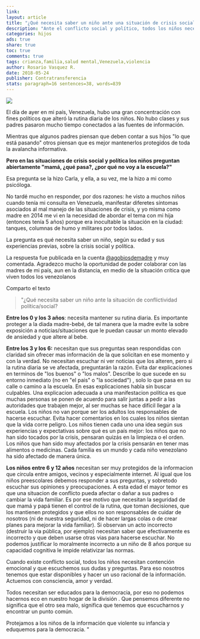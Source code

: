 ```yaml
---
link: 
layout: article
title: "¿Qué necesita saber un niño ante una situación de crisis social y política?"
description: "Ante el conflicto social y político, todos los niños necesitan contención emocional y que escuchemos sus dudas y preguntas. "
categories: hijos
ads: true
share: true
toc: true
comments: true
tags: crianza,familia,salud mental,Venezuela,violencia
author: Rosario Vasquez R.
date: 2018-05-24
publisher: Contratransferencia
stats: paragraph=16 sentences=38, words=839
---
```

![](http://familiasana.info/images/hijos/crisis-social-con-nic3b1os.jpg)

El día de ayer en mi país, Venezuela, hubo una gran concentración con fines políticos que alteró la rutina diaria de los niños. No hubo clases y sus padres pasaron mucho tiempo conectados a las fuentes de información.

Mientras que algunos padres piensan que deben contar a sus hijos "lo que está pasando" otros piensan que es mejor mantenerlos protegidos de toda la avalancha informativa.

**Pero en las situaciones de crisis social y política los niños preguntan abiertamente "mamá, ¿qué pasa?, ¿por qué no voy a la escuela?"**

Esa pregunta se la hizo Carla, y ella, a su vez, me la hizo a mi como psicóloga.

No tardé mucho en responder, por dos razones: he visto a muchos niños cuando tenía mi consulta en Venezuela, manifestar diferetes síntomas asociados al mal manejo de las situaciones de crisis, y yo misma como madre en 2014 me vi en la necesidad de abordar el tema con mi hija (entonces tenía 5 años) porque era inocultable la situación en la ciudad: tanques, columnas de humo y militares por todos lados.

La pregunta es qué necesita saber un niño, según su edad y sus experiencias previas, sobre la crisis social y política.

La respuesta fue publicada en la cuenta [@agobiosdemadre](https://www.instagram.com/p/BMCQsMygWCO/) y muy comentada. Agradezco mucho la oportunidad de poder colaborar con las madres de mi país, aun en la distancia, en medio de la situación crítica que viven todos los venezolanos

Comparto el texto

> "¿Qué necesita saber un niño ante la situación de conflictividad política/social?

**Entre los 0 y los 3 años**: necesita mantener su rutina diaria. Es importante proteger a la diada madre-bebé, de tal manera que la madre evite la sobre exposición a noticias/situaciones que le puedan causar un monto elevado de ansiedad y que altere al bebe.

**Entre los 3 y los 6:** necesitan que sus preguntas sean respondidas con claridad sin ofrecer mas información de la que solicitan en ese momento y con la verdad. No necesitan escuchar ni ver noticias que los alteren, pero si la rutina diaria se ve afectada, preguntarán la razón. Evita dar explicaciones en terminos de "los buenos" o "los malos". Describe lo que sucede en su entorno inmediato (no en "el pais" o "la sociedad") , solo lo que pasa en su calle o camino a la escuela. En esas explicaciones habla sin buscar culpables. Una explicacion adecuada a una manifestacion política es que muchas personas se ponen de acuerdo para salir juntas a pedir a las autoridades que trabajen mejor, al ser muchas se hace difícil llegar a la escuela. Los niños no van porque ser los adultos los responsables de hacerse escuchar. Evita hacer comentarios en los cuales los niños sientan que la vida corre peligro. Los niños tienen cada uno una idea según sus experiencias y expectativas sobre qué es un país mejor: los niños que no han sido tocados por la crisis, pensaran quizás en la limpieza o el orden. Los niños que han sido muy afectados por la crisis pensarán en tener mas alimentos o medicinas. Cada familia es un mundo y cada niño venezolano ha sido afectado de manera única.

**Los niños entre 6 y 12 años** necesitan ser muy protegidos de la informacion que circula entre amigos, vecinos y especialmente internet. Al igual que los niños preescolares debemos responder a sus preguntas, y sobretodo escuchar sus opiniones y preocupaciones. A esta edad el mayor temor es que una situacion de conflicto pueda afectar o dañar a sus padres o cambiar la vida familiar. Es por ese motivo que necesitan la seguridad de que mamá y papá tienen el control de la rutina, que toman decisiones, que los mantienen protegidos y que ellos no son responsables de cuidar de nosotros (ni de nuestra seguridad, ni de hacer largas colas o de crear planes para mejorar la vida familiar). Si observan un acto incorrecto (destruir la via pública, por ejemplo) necesitan saber que efectivamente es incorrecto y que deben usarse otras vias para hacerse escuchar. No podemos justificar lo moralmente incorrecto a un niño de 8 años porque su capacidad cognitiva le impide relativizar las normas.

Cuando existe conflicto social, todos los niños necesitan contención emocional y que escuchemos sus dudas y preguntas. Para eso nosotros tenemos que estar disponibles y hacer un uso racional de la información. Actuemos con consciencia, amor y verdad.

Todos necesitan ser educados para la democracia, por eso no podemos hacernos eco en nuestro hogar de la división . Que pensemos diferente no significa que el otro sea malo, significa que tenemos que escucharnos y encontrar un punto común.

Protejamos a los niños de la información que violente su infancia y eduquemos para la democracia. "


